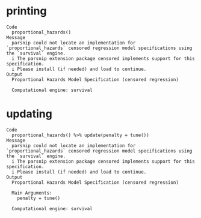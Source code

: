 # printing

    Code
      proportional_hazards()
    Message
      parsnip could not locate an implementation for `proportional_hazards` censored regression model specifications using the `survival` engine.
      i The parsnip extension package censored implements support for this specification.
      i Please install (if needed) and load to continue.
    Output
      Proportional Hazards Model Specification (censored regression)
      
      Computational engine: survival 
      

# updating

    Code
      proportional_hazards() %>% update(penalty = tune())
    Message
      parsnip could not locate an implementation for `proportional_hazards` censored regression model specifications using the `survival` engine.
      i The parsnip extension package censored implements support for this specification.
      i Please install (if needed) and load to continue.
    Output
      Proportional Hazards Model Specification (censored regression)
      
      Main Arguments:
        penalty = tune()
      
      Computational engine: survival 
      

